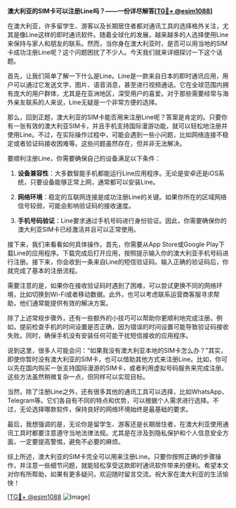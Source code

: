**澳大利亚的SIM卡可以注册Line吗？——一份详尽解答[[TG💪+ @esim1088](https://t.me/s/esim1088)]**

在澳大利亚，许多留学生、游客以及长期居住者都对通讯工具的选择格外关注，尤其是像Line这样的即时通讯软件。随着全球化的发展，越来越多的人选择使用Line来保持与家人和朋友的联系。然而，当你身在澳大利亚时，是否可以用当地的SIM卡成功注册Line呢？这个问题困扰了不少人。今天我们就来详细探讨一下这个话题。

首先，让我们简单了解一下什么是Line。Line是一款来自日本的即时通讯应用，用户可以通过它发送文字、图片、语音消息，甚至进行视频通话。它在全球范围内拥有庞大的用户群体，尤其是在亚洲地区，深受用户的喜爱。对于那些需要经常与海外亲友联系的人来说，Line无疑是一个非常方便的选择。

那么，回到正题，澳大利亚的SIM卡能否用来注册Line呢？答案是肯定的。只要你有一张有效的澳大利亚SIM卡，并且手机支持国际漫游功能，就可以轻松地注册并使用Line。不过，在实际操作过程中，可能会遇到一些小问题，比如网络连接不稳定或者验证码接收困难等。这些问题虽然存在，但并非无法解决。

要顺利注册Line，你需要确保自己的设备满足以下条件：

1. **设备兼容性**：大多数智能手机都能运行Line应用程序。无论是安卓还是iOS系统，只要设备能够正常上网，通常都可以安装Line。

2. **网络环境**：稳定的互联网连接是成功注册Line的关键。如果你所在的区域网络信号较弱，可能会影响验证码的接收速度。

3. **手机号码验证**：Line要求通过手机号码进行身份验证。因此，你需要确保你的澳大利亚SIM卡已经激活并且可以正常使用。

接下来，我们来看看如何具体操作。首先，你需要从App Store或Google Play下载Line的应用程序。下载完成后打开应用，按照提示输入你的澳大利亚手机号码进行注册。接下来，你会收到一条来自Line的短信验证码。输入正确的验证码后，你就完成了基本的注册流程。

需要注意的是，如果你在接收验证码时遇到了困难，可以尝试更换不同的网络环境，比如切换到Wi-Fi或者移动数据。此外，也可以考虑联系运营商客服寻求帮助，他们通常能提供有效的解决方案。

除了上述常规步骤外，还有一些额外的小技巧可以帮助你更顺利地完成注册。例如，提前检查手机的时间设置是否正确，因为错误的时间设置可能导致验证码接收失败。同时，确保手机没有安装任何可能干扰短信接收的应用程序。

说到这里，很多人可能会问：“如果我没有澳大利亚本地的SIM卡怎么办？”其实，即使你暂时没有澳大利亚的SIM卡，也可以借助其他方式来注册Line。比如，你可以先在国内购买一张支持国际漫游的SIM卡，或者利用虚拟号码服务来完成注册。这些方法虽然稍微复杂一点，但同样可以实现目标。

当然，除了注册Line之外，还有很多其他的通讯工具可以选择，比如WhatsApp、Telegram等。它们各自有不同的特点和优势，可以根据个人需求进行选择。不过，无论选择哪款软件，保持良好的网络环境始终是最基础的要求。

最后，我想强调的是，无论你是留学生、游客还是长期居住者，在澳大利亚使用通讯工具时都要注意遵守当地法律法规。尤其是在涉及到隐私保护和个人信息安全方面，一定要提高警惕，避免不必要的麻烦。

综上所述，澳大利亚的SIM卡完全可以用来注册Line。只要你按照正确的步骤操作，并注意一些细节问题，就能轻松享受这款即时通讯软件带来的便利。希望本文对你有所帮助，如果有更多疑问，欢迎随时留言交流。祝大家在澳大利亚的生活愉快！

[[TG💪+ @esim1088](https://t.me/s/esim1088) ![Image](https://i.postimg.cc/4NQfJmqS/Snipaste-2025-05-13-00-14-12.png)]